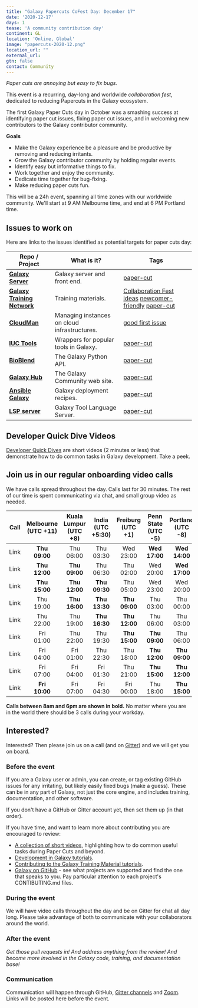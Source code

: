 ```yaml
---
title: "Galaxy Papercuts CoFest Day: December 17"
date: '2020-12-17'
days: 1
tease: 'A community contribution day'
continent: GL
location: 'Online, Global'
image: "papercuts-2020-12.png"
location_url: ""
external_url:
gtn: false
contact: Community
---
```


*Paper cuts are annoying but easy to fix bugs.*

This event is a recurring, day-long and worldwide *collaboration fest*, dedicated to reducing Papercuts in the Galaxy ecosystem.

The first Galaxy Paper Cuts day in October was a smashing success at identifying paper cut issues, fixing paper cut issues, and in welcoming new contributors to the Galaxy contributor community.

**Goals**

* Make the Galaxy experience be a pleasure and be productive by removing and reducing irritants.
* Grow the Galaxy contributor community by holding regular events.
* Identify easy but informative things to fix.
* Work together and enjoy the community.
* Dedicate time together for bug-fixing.
* Make reducing paper cuts fun.

This will be a 24h event, spanning all time zones with our worldwide community. We'll start at 9 AM Melbourne time, and end at 6 PM Portland time.

## Issues to work on

Here are links to the issues identified as potential targets for paper cuts day:


| Repo / Project | What is it? | Tags |
| --- | --- | --- |
| **[Galaxy Server](https://github.com/galaxyproject/galaxy)** | Galaxy server and front end. | <a class="btn btn-info btn-sm" href="https://github.com/galaxyproject/galaxy/issues?q=is%3Aopen+label%3Apaper-cut" role="button">paper-cut</a> | 
| **[Galaxy Training Network](https://github.com/galaxyproject/training-material)** | Training materials. | <a class="btn btn-info btn-sm" href="https://github.com/galaxyproject/training-material/issues/2070" role="button">Collaboration Fest ideas</a> <a class="btn btn-info btn-sm" href="https://github.com/galaxyproject/training-material/labels/newcomer-friendly" role="button">newcomer-friendly</a> <a class="btn btn-info btn-sm" href="https://github.com/galaxyproject/training-material/labels/paper-cut" role="button">paper-cut</a> | 
| **[CloudMan](https://github.com/galaxyproject/cloudman)** | Managing instances on cloud infrastructures. | <a class="btn btn-info btn-sm" href="https://github.com/galaxyproject/cloudman/labels/good%20first%20issue" role="button">good first issue</a> | 
| **[IUC Tools](https://github.com/galaxyproject/tools-iuc)** | Wrappers for popular tools in Galaxy. | <a class="btn btn-info btn-sm" href="https://github.com/galaxyproject/tools-iuc/issues?q=is%3Aopen+is%3Aissue+label%3Apaper-cut" role="button">paper-cut</a>  | 
| **[BioBlend](https://github.com/galaxyproject/bioblend)** | The Galaxy Python API. | <a class="btn btn-info btn-sm" href="https://github.com/galaxyproject/bioblend/issues?q=is%3Aopen+is%3Aissue+label%3Apaper-cut" role="button">paper-cut</a> | 
| **[Galaxy Hub](https://github.com/galaxyproject/galaxy-hub/)** | The Galaxy Community web site. | <a class="btn btn-info btn-sm" href="https://github.com/galaxyproject/galaxy-hub/labels/paper-cut">paper-cut</a> | 
| **[Ansible Galaxy](https://github.com/galaxyproject/ansible-galaxy/)** | Galaxy deployment recipes.  | <a class="btn btn-info btn-sm" href="https://github.com/galaxyproject/ansible-galaxy/labels/paper-cut">paper-cut</a> | 
| **[LSP server](https://github.com/galaxyproject/galaxy-language-server/)** | Galaxy Tool Language Server.  | <a class="btn btn-info btn-sm" href="https://github.com/galaxyproject/galaxy-language-server/labels/paper-cut">paper-cut</a> | 


## Developer Quick Dive Videos

[Developer Quick Dives](https://www.youtube.com/playlist?list=PLNFLKDpdM3B8Ro-V0mZboQjj40RimRZ8n) are short videos (2 minutes or less) that demonstrate how to do common tasks in Galaxy development.  Take a peek.


## Join us in our regular onboarding video calls

We have calls spread throughout the day.  Calls last for 30 minutes.  The rest of our time is spent communicating via chat, and small group video as needed.


| Call | Melbourne<br />(UTC +11) | Kuala Lumpur<br />(UTC +8) | India<br />(UTC +5:30) | Freiburg<br />(UTC +1) | Penn State<br />(UTC -5) | Portland<br />(UTC -8) | Your<br />Time |
| :---: | :---: | :---: | :---: | :---: | :---: | :---: | :---: |
| Link | **Thu<br />09:00** | Thu<br />06:00 | Thu<br />03:30 | Wed<br />23:00 | **Wed<br />17:00** | **Wed<br />14:00** | [See](https://www.timeanddate.com/worldclock/fixedtime.html?msg=09%3A00+Melbourne+Galaxy+Papercuts+CoFest+Call&iso=20201217T09&p1=152&am=30) |
| Link | **Thu<br />12:00** | **Thu<br />09:00** | Thu<br />06:30 | Thu<br />02:00 | Wed<br />20:00 | **Wed<br />17:00** | [See](https://www.timeanddate.com/worldclock/fixedtime.html?msg=12%3A00+Melbourne+Galaxy+Papercuts+CoFest+Call&iso=20201217T12&p1=152&am=30) |
| Link | **Thu<br />15:00** | **Thu<br />12:00** | **Thu<br />09:30** | Thu<br />05:00 | Wed<br />23:00 | Wed<br />20:00 | [See](https://www.timeanddate.com/worldclock/fixedtime.html?msg=15%3A00+Melbourne+Galaxy+Papercuts+CoFest+Call&iso=20201217T15&p1=152&am=30) |
| Link | Thu<br />19:00 | **Thu<br />16:00** | **Thu<br />13:30** | **Thu<br />09:00** | Thu<br />03:00 | Thu<br />00:00 | [See](https://www.timeanddate.com/worldclock/fixedtime.html?msg=09%3A00+Freiburg+Galaxy+Papercuts+CoFest+Call&iso=20201217T09&p1=980&am=30) |
| Link | Thu<br />22:00 | Thu<br />19:00 | **Thu<br />16:30** | **Thu<br />12:00** | Thu<br />06:00 | Thu<br />03:00 | [See](https://www.timeanddate.com/worldclock/fixedtime.html?msg=12%3A00+Freiburg+Galaxy+Papercuts+CoFest+Call&iso=20201217T12&p1=980&am=30) |
| Link | Fri<br />01:00 | Thu<br />22:00 | Thu<br />19:30 | **Thu<br />15:00** | **Thu<br />09:00** | Thu<br />06:00 | [See](https://www.timeanddate.com/worldclock/fixedtime.html?msg=15%3A00+Freiburg+Galaxy+Papercuts+Cofest+Call&iso=20201217T15&p1=%3A&am=30) |
| Link | Fri<br />04:00 | Fri<br />01:00 | Thu<br />22:30 | Thu<br />18:00 | **Thu<br />12:00** | **Thu<br />09:00** | [See](https://www.timeanddate.com/worldclock/fixedtime.html?msg=12%3A00+Penn+State+Galaxy+Papercuts+CoFest+Call&iso=20201217T12&p1=3705&am=30) |
| Link | Fri<br />07:00 | Fri<br />04:00 | Fri<br />01:30 | Thu<br />21:00 | **Thu<br />15:00** | **Thu<br />12:00** | [See](https://www.timeanddate.com/worldclock/fixedtime.html?msg=15%3A00+Penn+State+Galaxy+Papercuts+CoFest+Call&iso=20201217T15&p1=%3A&am=30) |
| Link | **Fri<br />10:00** | Fri<br />07:00 | Fri<br />04:30 | Fri<br />00:00 | Thu<br />18:00 | **Thu<br />15:00** | [See](https://www.timeanddate.com/worldclock/fixedtime.html?msg=15%3A00+Portland+Galaxy+Papercuts+Cofest+Call&iso=20201217T15&p1=202&am=30) |

**Calls between 8am and 6pm are shown in bold.**  No matter where you are in the world there should be 3 calls during your workday.


## Interested?

Interested? Then please join us on a call (and on [Gitter](https://gitter.im/galaxyproject/Lobby)) and we will get you on board.

### Before the event

If you are a Galaxy user or admin, you can create, or tag existing GitHub issues for any irritating, but likely easily fixed bugs (make a guess). These can be in any part of Galaxy, not just the core engine, and includes training, documentation, and other software.

If you don't have a GitHub or Gitter account yet, then set them up (in that order).

If you have time, and want to learn more about contributing you are encouraged to review:

* [A collection of short videos](https://www.youtube.com/playlist?list=PLNFLKDpdM3B8Ro-V0mZboQjj40RimRZ8n), highlighting how to do common useful tasks during Paper Cuts and beyond.
* [Development in Galaxy tutorials](https://training.galaxyproject.org/training-material/topics/dev/).
* [Contributing to the Galaxy Training Material tutorials](https://training.galaxyproject.org/training-material/topics/contributing/).
* [Galaxy on GitHub](https://github.com/galaxyproject) - see what projects are supported and find the one that speaks to you. Pay particular attention to each project's CONTIBUTING.md files.

### During the event

We will have video calls throughout the day and be on Gitter for chat all day long. Please take advantage of both to communicate with your collaborators around the world.

### After the event

*Get those pull requests in! And address anything from the review! And become more involved in the Galaxy code, training, and documentation base!*

### Communication

Communication will happen through GitHub, [Gitter channels](https://gitter.im/galaxyproject/Lobby) and [Zoom](#join-us-in-our-regular-video-calls). Links will be posted here before the event.  
